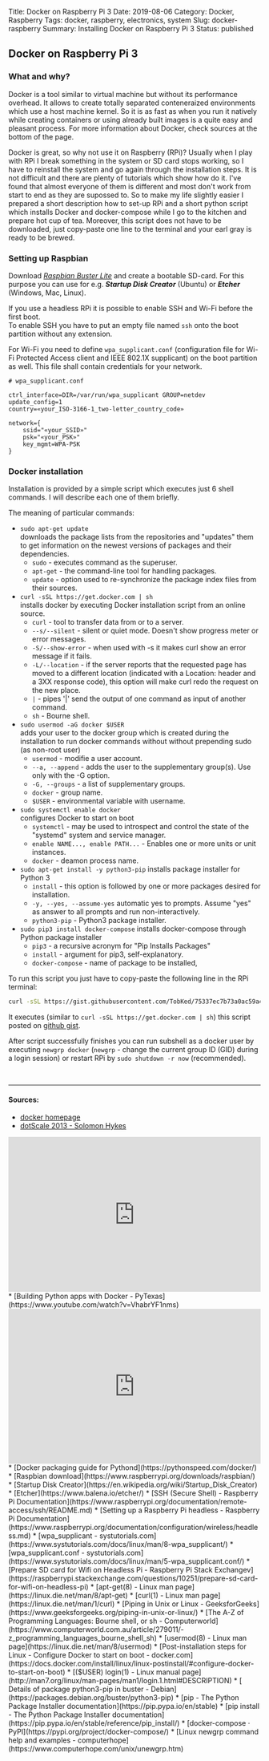 Title: Docker on Raspberry Pi 3
Date: 2019-08-06
Category: Docker, Raspberry
Tags: docker, raspberry, electronics, system
Slug: docker-raspberry
Summary: Installing Docker on Raspberry Pi 3
Status: published


## Docker on Raspberry Pi 3

### What and why?
Docker is a tool similar to virtual machine but without its performance overhead.
It allows to create totally separated conteneraized environments which use a host machine kernel.
So it is as fast as when you run it natively while creating containers or using already built images is a quite easy and pleasant process.
For more information about Docker, check sources at the bottom of the page.

Docker is great, so why not use it on Raspberry (RPi)?
Usually when I play with RPi I break something in the system or SD card stops working, so I have to reinstall the system and go again through the installation steps.
It is not difficult and there are plenty of tutorials which show how do it.
I've found that almost everyone of them is different and most don't work from start to end as they are supossed to.
So to make my life slightly easier I prepared a short description how to set-up RPi and a short python script which installs Docker and docker-compose while I go to the kitchen and prepare hot cup of tea. 
Moreover, this script does not have to be downloaded, just copy-paste one line to the terminal and your earl gray is ready to be brewed.

### Setting up Raspbian  
Download <a>[*Raspbian Buster Lite*](https://www.raspberrypi.org/downloads/raspbian/) and create a bootable SD-card. For this purpose you can use for e.g. ***Startup Disk Creator*** (Ubuntu) or ***Etcher*** (Windows, Mac, Linux).  
  
If you use a headless RPi it is possible to enable SSH and Wi-Fi before the first boot.  
To enable SSH you have to put an empty file named `ssh` onto the boot partition without any extension.
  
For Wi-Fi you need to define `wpa_supplicant.conf` (configuration file for Wi-Fi Protected Access client and IEEE 802.1X supplicant) on the boot partition as well.
This file shall contain credentials for your network. 
```
# wpa_supplicant.conf

ctrl_interface=DIR=/var/run/wpa_supplicant GROUP=netdev
update_config=1
country=«your_ISO-3166-1_two-letter_country_code»

network={
    ssid="«your_SSID»"
    psk="«your_PSK»"
    key_mgmt=WPA-PSK
}
```

### Docker installation

Installation is provided by a simple script which executes just 6 shell commands. I will describe each one of them briefly.

<script src="https://gist.github.com/TobKed/75337ec7b73a0ac59a415b837927e4ee.js"></script>


The meaning of particular commands:

*   ```sudo apt-get update```  
    downloads the package lists from the repositories and "updates" them to get information on the newest versions of packages and their dependencies.
    * `sudo` - executes command as the superuser.
    * `apt-get` -  the command-line tool for handling packages.
    * `update` - option used to re-synchronize the package index files from their sources.
*   ```curl -sSL https://get.docker.com | sh```  
    installs docker by executing Docker installation script from an online source.
    *  `curl` - tool to transfer data from or to a server.
    *  `--s/--silent` - silent or quiet mode. Doesn't show progress meter or error messages.
    *  `-S/--show-error` - when used with -s it makes curl show an error message if it fails.
    *  `-L/--location` - if the server reports that the requested page has moved to a different location (indicated with a Location: header and a 3XX response code), this option will make curl redo the request on the new place.
    *  `|` - pipes '|' send the output of one command as input of another command.
    *  `sh` - Bourne shell.
*   ```sudo usermod -aG docker $USER```  
    adds your user to the docker group which is created during the installation to run docker commands without without prepending sudo (as non-root user)
    *  `usermod` - modifie a user account.
    *  `--a, --append` - adds the user to the supplementary group(s). Use only with the -G option.
    *  `-G, --groups` - a list of supplementary groups.
    *  `docker` - group name.
    *  `$USER` - environmental variable with username.
*   ```sudo systemctl enable docker```  
    configures Docker to start on boot
    *  `systemctl` - may be used to introspect and control the state of the "systemd" system and service manager.
    *  `enable NAME..., enable PATH...` - Enables one or more units or unit instances.
    *  `docker` - deamon process name.
*   ```sudo apt-get install -y python3-pip``` 
    installs package installer for Python 3
    *  `install` -  this option is followed by one or more packages desired for installation.
    *  `-y, --yes, --assume-yes` automatic yes to prompts. Assume "yes" as answer to all prompts and run non-interactively.
    *  `python3-pip` - Python3 package installer.
*   ```sudo pip3 install docker-compose``` 
    installs docker-compose through Python package installer
    *  `pip3` - a recursive acronym for "Pip Installs Packages"
    *  `install` - argument for pip3, self-explanatory.
    *  `docker-compose` - name of package to be installed,


To run this script you just have to copy-paste the following line in the RPi terminal:
```bash
curl -sSL https://gist.githubusercontent.com/TobKed/75337ec7b73a0ac59a415b837927e4ee/raw/docker_on_raspbian.py | python3
```
It executes (similar to `curl -sSL https://get.docker.com | sh`) this script posted on [github gist](https://gist.github.com/TobKed/75337ec7b73a0ac59a415b837927e4ee#file-docker_on_raspbian-py).

After script successfully finishes you can run subshell as a docker user by executing `newgrp docker` (`newgrp` - change the current group ID (GID) during a login session) or restart RPi by `sudo shutdown -r now` (recommended).


<br>

----------------
#### Sources:
* [docker homepage](https://www.docker.com/)
* [dotScale 2013 - Solomon Hykes](https://www.youtube.com/watch?v=3N3n9FzebAA)
<div class="videoWrapper" style="height:0; padding-bottom:56.25%; padding-top:25px; position:relative" height="0">
    <iframe style="position:absolute; top:0; width:100%" height="100%" width="100%"' src="https://www.youtube.com/embed/3N3n9FzebAA" frameborder="0" allow="accelerometer; autoplay; encrypted-media; gyroscope; picture-in-picture" allowfullscreen></iframe>
</div>
* [Building Python apps with Docker - PyTexas](https://www.youtube.com/watch?v=VhabrYF1nms)
<div class="videoWrapper" style="height:0; padding-bottom:56.25%; padding-top:25px; position:relative" height="0">
    <iframe style="position:absolute; top:0; width:100%" height="100%" width="100%"' src="https://www.youtube.com/embed/VhabrYF1nms" frameborder="0" allow="accelerometer; autoplay; encrypted-media; gyroscope; picture-in-picture" allowfullscreen></iframe>
</div>
* [Docker packaging guide for Pythond](https://pythonspeed.com/docker/)
* [Raspbian download](https://www.raspberrypi.org/downloads/raspbian/)
* [Startup Disk Creator](https://en.wikipedia.org/wiki/Startup_Disk_Creator)
* [Etcher](https://www.balena.io/etcher/)
* [SSH (Secure Shell) - Raspberry Pi Documentation](https://www.raspberrypi.org/documentation/remote-access/ssh/README.md)
* [Setting up a Raspberry Pi headless - Raspberry Pi Documentation](https://www.raspberrypi.org/documentation/configuration/wireless/headless.md)
* [wpa_supplicant - systutorials.com](https://www.systutorials.com/docs/linux/man/8-wpa_supplicant/)
* [wpa_supplicant.conf - systutorials.com](https://www.systutorials.com/docs/linux/man/5-wpa_supplicant.conf/)
* [Prepare SD card for Wifi on Headless Pi - Raspberry Pi Stack Exchangev](https://raspberrypi.stackexchange.com/questions/10251/prepare-sd-card-for-wifi-on-headless-pi)
* [apt-get(8) - Linux man page](https://linux.die.net/man/8/apt-get)
* [curl(1) - Linux man page](https://linux.die.net/man/1/curl)
* [Piping in Unix or Linux - GeeksforGeeks](https://www.geeksforgeeks.org/piping-in-unix-or-linux/)
* [The A-Z of Programming Languages: Bourne shell, or sh - Computerworld](https://www.computerworld.com.au/article/279011/-z_programming_languages_bourne_shell_sh)
* [usermod(8) - Linux man page](https://linux.die.net/man/8/usermod)
* [Post-installation steps for Linux - Configure Docker to start on boot - docker.com](https://docs.docker.com/install/linux/linux-postinstall/#configure-docker-to-start-on-boot)
* [($USER) login(1) - Linux manual page](http://man7.org/linux/man-pages/man1/login.1.html#DESCRIPTION)
* [ Details of package python3-pip in buster - Debian](https://packages.debian.org/buster/python3-pip)
* [pip - The Python Package Installer documentation](https://pip.pypa.io/en/stable)
* [pip install - The Python Package Installer documentation](https://pip.pypa.io/en/stable/reference/pip_install/)
* [docker-compose · PyPI](https://pypi.org/project/docker-compose/)
* [Linux newgrp command help and examples - computerhope](https://www.computerhope.com/unix/unewgrp.htm)

